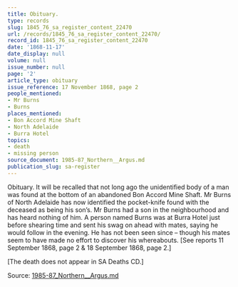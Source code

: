 ```yaml
---
title: Obituary.
type: records
slug: 1845_76_sa_register_content_22470
url: /records/1845_76_sa_register_content_22470/
record_id: 1845_76_sa_register_content_22470
date: '1868-11-17'
date_display: null
volume: null
issue_number: null
page: '2'
article_type: obituary
issue_reference: 17 November 1868, page 2
people_mentioned:
- Mr Burns
- Burns
places_mentioned:
- Bon Accord Mine Shaft
- North Adelaide
- Burra Hotel
topics:
- death
- missing person
source_document: 1985-87_Northern__Argus.md
publication_slug: sa-register
---
```


Obituary.  It will be recalled that not long ago the unidentified body of a man was found at the bottom of an abandoned Bon Accord Mine Shaft.  Mr Burns of North Adelaide has now identified the pocket-knife found with the deceased as being his son’s.  Mr Burns had a son in the neighbourhood and has heard nothing of him.  A person named Burns was at Burra Hotel just before shearing time and sent his swag on ahead with mates, saying he would follow in the evening.  He has not been seen since – though his mates seem to have made no effort to discover his whereabouts.  [See reports 11 September 1868, page 2 & 18 September 1868, page 2.]

[The death does not appear in SA Deaths CD.]

Source: [1985-87_Northern__Argus.md](/downloads/markdown/1985-87_Northern__Argus.md)
